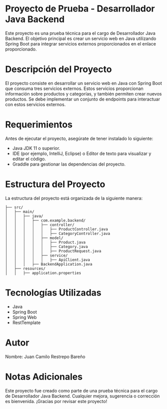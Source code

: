 # Proyecto de Prueba - Desarrollador Java Backend
Este proyecto es una prueba técnica para el cargo de Desarrollador Java Backend. El objetivo principal es crear un servicio web en Java utilizando Spring Boot para integrar servicios externos proporcionados en el enlace proporcionado.

# Descripción del Proyecto
El proyecto consiste en desarrollar un servicio web en Java con Spring Boot que consuma tres servicios externos. Estos servicios proporcionan información sobre productos y categorías, y también permiten crear nuevos productos. Se debe implementar un conjunto de endpoints para interactuar con estos servicios externos.

# Requerimientos
Antes de ejecutar el proyecto, asegúrate de tener instalado lo siguiente:

- Java JDK 11 o superior.
- IDE (por ejemplo, IntelliJ, Eclipse) o Editor de texto para visualizar y editar el código.
- Graddle para gestionar las dependencias del proyecto.

# Estructura del Proyecto
La estructura del proyecto está organizada de la siguiente manera:

```
├── src/
│   ├── main/
│   │   ├── java/
│   │   │   ├── com.example.backend/
│   │   │   │   ├── controller/
│   │   │   │   │   ├── ProductController.java
│   │   │   │   │   ├── CategoryController.java
│   │   │   │   ├── model/
│   │   │   │   │   ├── Product.java
│   │   │   │   │   ├── Category.java
│   │   │   │   │   ├── ProductRequest.java
│   │   │   │   ├── service/
│   │   │   │   │   ├── ApiClient.java
│   │   │   ├── BackendApplication.java
│   ├── resources/
│   │   ├── application.properties
```

# Tecnologías Utilizadas
- Java
- Spring Boot
- Spring Web
- RestTemplate

# Autor
Nombre: Juan Camilo Restrepo Bareño

# Notas Adicionales
Este proyecto fue creado como parte de una prueba técnica para el cargo de Desarrollador Java Backend. Cualquier mejora, sugerencia o corrección es bienvenida. ¡Gracias por revisar este proyecto!
